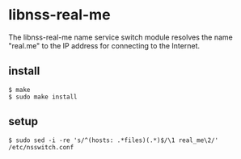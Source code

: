 libnss-real-me
==============

The libnss-real-me name service switch module resolves the name
"real.me" to the IP address for connecting to the Internet.

install
--------------

```
$ make  
$ sudo make install
```

setup
--------------

```
$ sudo sed -i -re 's/^(hosts: .*files)(.*)$/\1 real_me\2/' /etc/nsswitch.conf
```
